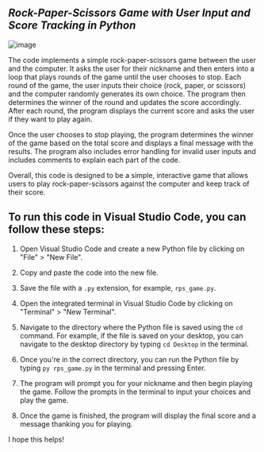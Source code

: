 ## ***Rock-Paper-Scissors Game with User Input and Score Tracking in Python***

![image](https://github.com/parzivalhaliday/python-apps/blob/main/rockpaperscissors/image.png)



The code implements a simple rock-paper-scissors game between the user and the computer. It asks the user for their nickname and then enters into a loop that plays rounds of the game until the user chooses to stop. Each round of the game, the user inputs their choice (rock, paper, or scissors) and the computer randomly generates its own choice. The program then determines the winner of the round and updates the score accordingly. After each round, the program displays the current score and asks the user if they want to play again.

Once the user chooses to stop playing, the program determines the winner of the game based on the total score and displays a final message with the results. The program also includes error handling for invalid user inputs and includes comments to explain each part of the code.

Overall, this code is designed to be a simple, interactive game that allows users to play rock-paper-scissors against the computer and keep track of their score.
## To run this code in Visual Studio Code, you can follow these steps:



1. Open Visual Studio Code and create a new Python file by clicking on "File" > "New File".

2. Copy and paste the code into the new file.

3. Save the file with a `.py` extension, for example, `rps_game.py`.

4. Open the integrated terminal in Visual Studio Code by clicking on "Terminal" > "New Terminal".

5. Navigate to the directory where the Python file is saved using the `cd` command. For example, if the file is saved on your desktop, you can navigate to the desktop directory by typing `cd Desktop` in the terminal.

6. Once you're in the correct directory, you can run the Python file by typing `py rps_game.py` in the terminal and pressing Enter.

7. The program will prompt you for your nickname and then begin playing the game. Follow the prompts in the terminal to input your choices and play the game.

8. Once the game is finished, the program will display the final score and a message thanking you for playing.

I hope this helps!



